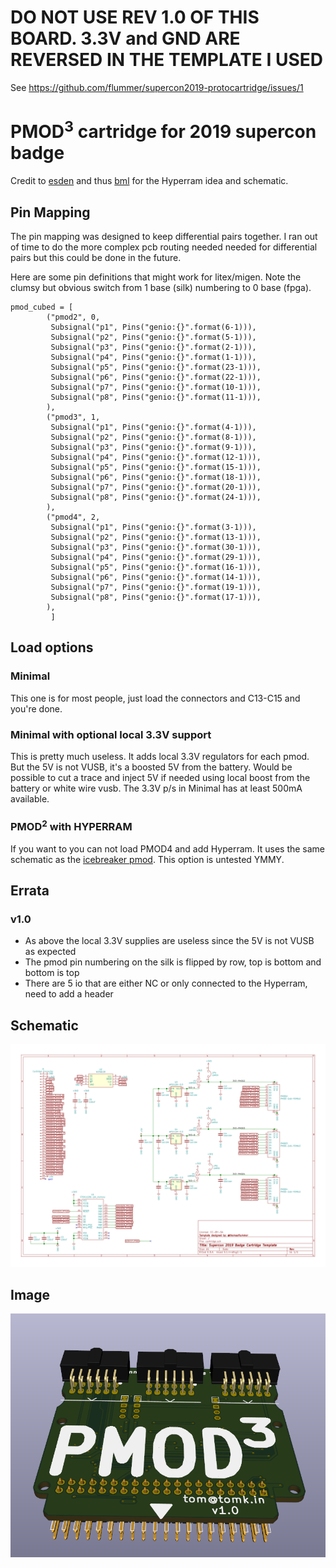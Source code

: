 # DO NOT USE REV 1.0 OF THIS BOARD.  3.3V and GND ARE REVERSED IN THE TEMPLATE I USED

See https://github.com/flummer/supercon2019-protocartridge/issues/1

# PMOD<sup>3</sup> cartridge for 2019 supercon badge

Credit to [esden](https://github.com/icebreaker-fpga/icebreaker-pmod/tree/master/hyperram/v1.0b) and thus [bml](https://github.com/blackmesalabs/hyperram) for the Hyperram idea and schematic.

## Pin Mapping

The pin mapping was designed to keep differential pairs together.  I ran out of time to do the more complex pcb routing needed needed for differential pairs but this could be done in the future.

Here are some pin definitions that might work for litex/migen.  Note the clumsy but obvious switch from 1 base (silk) numbering to 0 base (fpga).
```
pmod_cubed = [
        ("pmod2", 0,
         Subsignal("p1", Pins("genio:{}".format(6-1))),
         Subsignal("p2", Pins("genio:{}".format(5-1))),
         Subsignal("p3", Pins("genio:{}".format(2-1))),
         Subsignal("p4", Pins("genio:{}".format(1-1))),
         Subsignal("p5", Pins("genio:{}".format(23-1))),
         Subsignal("p6", Pins("genio:{}".format(22-1))),
         Subsignal("p7", Pins("genio:{}".format(10-1))),
         Subsignal("p8", Pins("genio:{}".format(11-1))),
        ),
        ("pmod3", 1,
         Subsignal("p1", Pins("genio:{}".format(4-1))),
         Subsignal("p2", Pins("genio:{}".format(8-1))),
         Subsignal("p3", Pins("genio:{}".format(9-1))),
         Subsignal("p4", Pins("genio:{}".format(12-1))),
         Subsignal("p5", Pins("genio:{}".format(15-1))),
         Subsignal("p6", Pins("genio:{}".format(18-1))),
         Subsignal("p7", Pins("genio:{}".format(20-1))),
         Subsignal("p8", Pins("genio:{}".format(24-1))),
        ),
        ("pmod4", 2,
         Subsignal("p1", Pins("genio:{}".format(3-1))),
         Subsignal("p2", Pins("genio:{}".format(13-1))),
         Subsignal("p3", Pins("genio:{}".format(30-1))),
         Subsignal("p4", Pins("genio:{}".format(29-1))),
         Subsignal("p5", Pins("genio:{}".format(16-1))),
         Subsignal("p6", Pins("genio:{}".format(14-1))),
         Subsignal("p7", Pins("genio:{}".format(19-1))),
         Subsignal("p8", Pins("genio:{}".format(17-1))),
        ),
         ]
```

## Load options

### Minimal

This one is for most people, just load the connectors and C13-C15 and you're done.

### Minimal with optional local 3.3V support

This is pretty much useless.  It adds local 3.3V regulators for each pmod.  But the 5V is not VUSB, it's a boosted 5V from the battery.  Would be possible to cut a trace and inject 5V if needed using local boost from the battery or white wire vusb.  The 3.3V p/s in Minimal has at least 500mA available.

### PMOD<sup>2</sup> with HYPERRAM

If you want to you can not load PMOD4 and add Hyperram.  It uses the same schematic as the [icebreaker pmod](https://github.com/icebreaker-fpga/icebreaker-pmod/tree/master/hyperram/v1.0b).  This option is untested YMMY.

## Errata

### v1.0

 * As above the local 3.3V supplies are useless since the 5V is not VUSB as expected
 * The pmod pin numbering on the silk is flipped by row, top is bottom and bottom is top
 * There are 5 io that are either NC or only connected to the Hyperram, need to add a header

## Schematic

![Schematic](cartridge-schematic.svg)

## Image

![3d image](3d-view.png)
